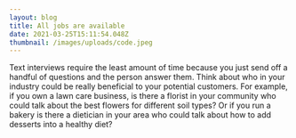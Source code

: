 ```yaml
---
layout: blog
title: All jobs are available
date: 2021-03-25T15:11:54.048Z
thumbnail: /images/uploads/code.jpeg
---
```

Text interviews require the least amount of time because you just send off a handful of questions and the person answer them. Think about who in your industry could be really beneficial to your potential customers. For example, if you own a lawn care business, is there a florist in your community who could talk about the best flowers for different soil types? Or if you run a bakery is there a dietician in your area who could talk about how to add desserts into a healthy diet?